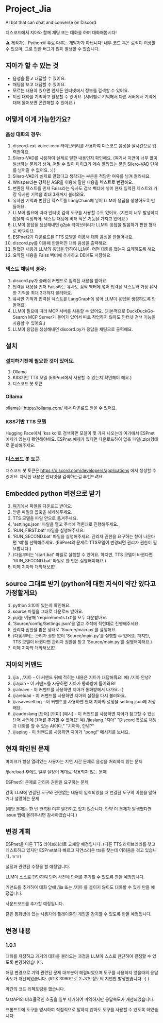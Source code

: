 # Project_Jia
AI bot that can chat and converse on Discord

디스코드에서 지아와 함께 채팅 또는 대화를 하며 대화해봅시다!

⚠️ 제작자는 Python을 주로 다루는 개발자가 아닙니다! 내부 코드 혹은 로직이 이상할 수 있으며, 그로 인한 버그가 많이 발생할 수 있습니다.

## 지아가 할 수 있는 것

- 음성을 듣고 대답할 수 있어요.
- 채팅을 보고 대답할 수 있어요.
- 모르는 내용이 있으면 언제든 인터넷에서 정보를 검색할 수 있어요.
- 이전 대화를 기억하고 활용할 수 있어요. (서버별로 기억해서 다른 서버에서 기억에 대해 물어보면 곤란해할 수 있어요.)

## 어떻게 이게 가능한가요?

### 음성 대화의 경우:

1. discord-ext-voice-recv 라이브러리를 사용하여 디스코드 음성을 실시간으로 입력받아요.
2. Silero-VAD를 사용하여 실제로 말한 내용인지 확인해요. (여기서 지연이 너무 많이 발생하는 문제가 생겨, 어쩔 수 없이 마이크가 계속 열려있는 분은 Silero-VAD 단계를 넘어갈 수 없어요. :( )
3. Silero-VAD가 실제로 말했다고 생각되는 부분을 적당한 여유를 남겨 잘라내요.
4. Whisper라는 강력한 ASR을 이용해 말한 내용을 텍스트로 변환해요.
5. 변환된 텍스트를 먼저 Faiss라는 유사도 검색 벡터에 넣어 현재 입력된 텍스트와 가장 유사한 기억을 최대 3개까지 불러와요.
6. 유사한 기억과 변환된 텍스트를 LangChain에 넣어 LLM이 응답을 생성하도록 만들어요.
7. LLM이 필요에 따라 인터넷 검색 도구를 사용할 수도 있어요. (지연이 너무 발생하지 않을까 걱정되어, 텍스트 채팅에 비해 적은 기능을 가지고 있어요.)
8. LLM이 응답을 생성해내면 g2pk 라이브러리가 LLM의 응답을 발음하기 편한 형태로 바꿔줘요.
9. ESPnet2가 다운로드된 TTS 모델을 이용해 대화 음성을 만들어내요.
10. discord.py를 이용해 만들어진 대화 음성을 출력해요.
11. 말했던 내용과 LLM의 응답을 합하여 LLM이 어떤 대화를 했는지 요약하도록 해요.
12. 요약된 내용을 Faiss 벡터에 추가하고 DB에도 저장해요.


### 텍스트 채팅의 경우:

1. discord.py가 슬래쉬 커멘드로 입력된 내용을 받아요.
2. 입력된 내용을 먼저 Faiss라는 유사도 검색 벡터에 넣어 입력된 텍스트와 가장 유사한 기억을 최대 3개까지 불러와요.
3. 유사한 기억과 입력된 텍스트를 LangGraph에 넣어 LLM이 응답을 생성하도록 만들어요.
4. LLM이 필요에 따라 MCP 서버를 사용할 수 있어요. (기본적으로 DuckDuckGo-Search MCP Server가 들어가 있어서 따로 작업하지 않아도 인터넷 검색 기능을 사용할 수 있어요.)
5. LLM이 응답을 생성해내면 discord.py가 응답을 채팅으로 출력해요.


## 설치

### 설치하기전에 필요한 것이 있어요.

1. Ollama
2. KSS기반 TTS 모델 (ESPnet에서 사용할 수 있는지 확인해야 해요.)
3. 디스코드 봇 토큰

### Ollama

ollama는 https://ollama.com/ 에서 다운로드 받을 수 있어요.

### KSS기반 TTS 모델

Hugging Face에서 'kss ko'로 검색하면 모델이 몇 가지 나오는데 여기에서 ESPnet 예제가 있는지 확인해야해요. ESPnet 예제가 있다면 다운로드하여 압축 파일(.zip)형태로 준비해주세요.

### 디스코드 봇 토큰

디스코드 봇 토큰은 https://discord.com/developers/applications 에서 생성할 수 있어요. 자세한 내용은 인터넷을 검색하는걸 추천드려요.

## Embedded python 버전으로 받기

1. [여기](https://github.com/Trace-0/Project_Jia/releases/tag/v1.0.1)에서 파일을 다운로드 받아요.
2. 받은 파일의 압축을 해제해주세요.
3. TTS 모델을 파일 안으로 옮겨주세요.
4. 'settings.json' 파일을 열고 주석에 적힌대로 진행해주세요.
5. 'RUN_FIRST.bat' 파일을 실행해주세요.
6. 'RUN_SECOND.bat' 파일을 실행해주세요. 관리자 권한을 요구하는 창이 나온다면 '예'를 선택해주세요. (ESPnet의 문제로 TTS모델이 변경되면 관리자 권한이 필요합니다.)
7. (다음부터는 'start.bat' 파일로 실행할 수 있어요. 하지만, TTS 모델이 바뀐다면 'RUN_SECOND.bat' 파일로 한 번은 실행해야해요.)
8. 이제 지아와 대화해보죠!

## source 그대로 받기 (python에 대한 지식이 약간 있다고 가정할게요)

1. python 3.10이 있는지 확인해요.
2. source 파일을 그대로 다운로드 받아요.
3. pip를 이용해 'requirements.txt'를 모두 다운받아요.
4. 'Source/config/Settings.json'을 열고 주석에 적힌대로 진행해주세요.
5. 관리자 권한을 받은 상태로 'Source/main.py'를 실행해요.
6. (다음부터는 관리자 권한 없이 'Source/main.py'를 실행할 수 있어요. 하지만, TTS 모델이 바뀐다면 관리자 권한을 받고 'Source/main.py'를 실행해야해요.)
7. 이제 지아와 대화해보죠!


## 지아의 커맨드

1. /jia ,  /지아                    -  이 커맨드 뒤에 적히는 내용은 지아가 대답해줘요! 예) /지아 안녕?
2. /jiajoin                         -  이 커맨드를 사용하면 지아가 통화방에 들어와요!
3. /jialeave                        -  이 커맨드를 사용하면 지아가 통화방에서 나가요. :(
4. /jiareload                       -  이 커맨드를 사용하면 지아의 설정을 다시 불러와요.
5. /jiasavesetting                  -  이 커맨드를 사용하면 현재 지아의 설정을 setting.json에 저장해요.
6. /jiaaddslang [단어] [의미] [예시] -  이 커맨드를 사용하면 지아가 참고할 수 있는 단어 사전에 단어를 추가할 수 있어요! 예) /jiaslang "지아" "Discord 봇으로 채팅과 대화를 할 수 있는 AI이다." "지아야, 안녕?"
7. /jiaping                         -  이 커맨드를 사용하면 지아가 "pong!" 메시지를 보내요.


## 현재 확인된 문제

마이크가 항상 열려있는 사용자는 지연 시간 문제로 음성을 처리하지 않는 문제

/jiareload 후에도 일부 설정이 제대로 적용되지 않는 문제

ESPnet의 문제로 관리자 권한을 요구하는 문제

간혹 LLM에 연결된 도구와 관련없는 내용이 입력되었을 때 연결된 도구의 이름을 말하거나 설명하는 문제

(해당 문제는 한 번 관측된 이후 발견되고 있지 않습니다. 만약 이 문제가 발생했다면 issue 탭에 올려주시면 감사하겠습니다.)


## 변경 계획

ESPnet을 다른 TTS 라이브러리로 교체할 예정입니다.
(다른 TTS 라이브러리를 찾고 테스트하고 있지만 ESPnet보다 빠르고 자연스러운 tts를 찾는데 어려움을 겪고 있습니다. ㅠㅠ)

설정과 관련된 수정을 할 예정입니다.

LLM이 스스로 판단하여 단어 사전에 단어를 추가할 수 있도록 만들 예정입니다.

커맨드를 추가하여 대화 앞에 /jia 또는 /지아 를 붙이지 않아도 대화할 수 있게 만들 예정입니다.

사운드보드를 추가할 예정입니다.

같은 통화방에 있는 사용자의 플레이중인 게임을 감지할 수 있도록 만들 예정입니다.


## 변경 내용

### 1.0.1

대화를 저장하고 과거의 대화를 불러오는 과정을 LLM이 스스로 판단하여 결정할 수 있도록 변경하였습니다.

해당 변경으로 기억 관련된 문제 대부분이 해결되었으며 도구를 사용하지 않을때의 응답속도가 개선되었습니다. (RTX 3090으로 2~3초 정도의 지연만 발생했습니다. :) )

약간의 코드 리펙토링을 했습니다.

fastAPI의 비효율적인 호출을 일부 제거하여 미약하지만 응답속도가 개선되었습니다.

프롬프트에 도구를 명시하여 직접적으로 말하지 않아도 도구를 사용할 수 있도록 하였습니다.
